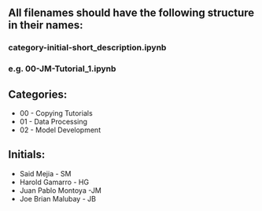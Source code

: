 ## All filenames should have the following structure in their names:
### category-initial-short_description.ipynb
### e.g. 00-JM-Tutorial_1.ipynb

## Categories:
- 00 - Copying Tutorials
- 01 - Data Processing
- 02 - Model Development

## Initials: 
- Said Mejia - SM
- Harold Gamarro - HG
- Juan Pablo Montoya -JM
- Joe Brian Malubay - JB

